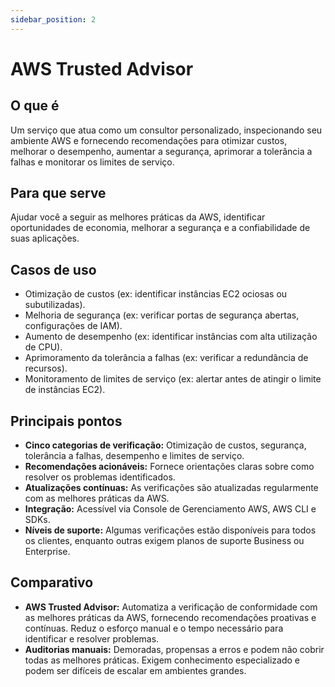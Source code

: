 ```yaml
---
sidebar_position: 2
---
```


# AWS Trusted Advisor

## O que é
Um serviço que atua como um consultor personalizado, inspecionando seu ambiente AWS e fornecendo recomendações para otimizar custos, melhorar o desempenho, aumentar a segurança, aprimorar a tolerância a falhas e monitorar os limites de serviço.

## Para que serve
Ajudar você a seguir as melhores práticas da AWS, identificar oportunidades de economia, melhorar a segurança e a confiabilidade de suas aplicações.

## Casos de uso
- Otimização de custos (ex: identificar instâncias EC2 ociosas ou subutilizadas).
- Melhoria de segurança (ex: verificar portas de segurança abertas, configurações de IAM).
- Aumento de desempenho (ex: identificar instâncias com alta utilização de CPU).
- Aprimoramento da tolerância a falhas (ex: verificar a redundância de recursos).
- Monitoramento de limites de serviço (ex: alertar antes de atingir o limite de instâncias EC2).

## Principais pontos
- **Cinco categorias de verificação:** Otimização de custos, segurança, tolerância a falhas, desempenho e limites de serviço.
- **Recomendações acionáveis:** Fornece orientações claras sobre como resolver os problemas identificados.
- **Atualizações contínuas:** As verificações são atualizadas regularmente com as melhores práticas da AWS.
- **Integração:** Acessível via Console de Gerenciamento AWS, AWS CLI e SDKs.
- **Níveis de suporte:** Algumas verificações estão disponíveis para todos os clientes, enquanto outras exigem planos de suporte Business ou Enterprise.

## Comparativo
- **AWS Trusted Advisor:** Automatiza a verificação de conformidade com as melhores práticas da AWS, fornecendo recomendações proativas e contínuas. Reduz o esforço manual e o tempo necessário para identificar e resolver problemas.
- **Auditorias manuais:** Demoradas, propensas a erros e podem não cobrir todas as melhores práticas. Exigem conhecimento especializado e podem ser difíceis de escalar em ambientes grandes.





